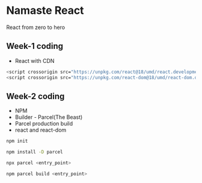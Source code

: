 # Namaste React

React from zero to hero

## Week-1 coding

* React with CDN
```bash
<script crossorigin src="https://unpkg.com/react@18/umd/react.development.js"></script>
<script crossorigin src="https://unpkg.com/react-dom@18/umd/react-dom.development.js"></script>
```
## Week-2 coding

* NPM
* Builder - Parcel(The Beast)
* Parcel production build
* react and react-dom

```bash
npm init

npm install -D parcel

npx parcel <entry_point>

npm parcel build <entry_point>
```

